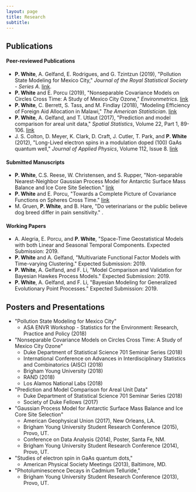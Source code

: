 ```yaml
---
layout: page
title: Research
subtitle:
---
```


## Publications

#### Peer-reviewed Publications
- **P. White**, A. Gelfand, E. Rodrigues, and G. Tzintzun (2019), "Pollution State Modeling for Mexico City," *Journal of the Royal Statistical Society - Series A*. [link](https://rss.onlinelibrary.wiley.com/doi/pdf/10.1111/rssa.12444).
- **P. White** and E. Porcu (2019), "Nonseparable Covariance Models on Circles Cross Time: A Study of Mexico City Ozone," *Environmetrics*. [link](https://onlinelibrary.wiley.com/doi/full/10.1002/env.2558)
- **P. White**, C. Berrett, S. Tass, and M. Findlay (2018), "Modeling Efficiency of Foreign Aid Allocation in Malawi," *The American Statistician*. [link](https://www.tandfonline.com/doi/full/10.1080/00031305.2018.1470032)
- **P. White**, A. Gelfand, and T. Utlaut (2017), "Prediction and model comparison for areal unit data," *Spatial Statistics*, Volume 22, Part 1, 89-106. [link](http://www.sciencedirect.com/science/article/pii/S2211675317301422)
- J. S. Colton, D. Meyer, K. Clark, D. Craft, J. Cutler, T. Park, and **P. White** (2012), "Long-Lived electron spins in a modulation doped (100) GaAs quantum well," *Journal of Applied Physics*, Volume 112, Issue 8. [link](http://aip.scitation.org/doi/abs/10.1063/1.4759320)

#### Submitted Manuscripts

- **P. White**, C.S. Reese, W. Christensen, and S. Rupper, "Non-separable Nearest-Neighbor Gaussian Process Model for Antarctic Surface Mass Balance and Ice Core Site Selection." [link](https://arxiv.org/abs/1807.05466)
- **P. White** and E. Porcu, "Towards a Complete Picture of Covariance Functions on Spheres Cross Time." [link](https://arxiv.org/abs/1807.04272)
- M. Gruen, **P. White**, and B. Hare, "Do veterinarians or the public believe dog breed differ in pain sensitivity." .

#### Working Papers

- A. Alegria, E. Porcu, and **P. White**, "Space-Time Geostatistical Models with both Linear and Seasonal Temporal Components. Expected Submission: 2019.
- **P. White** and A. Gelfand, "Multivariate Functional Factor Models with Time-varying Clustering." Expected Submission: 2019.
- **P. White**, A. Gelfand, and F. Li, "Model Comparison and Validation for Bayesian Hawkes Process Models." Expected Submission: 2019.
- **P. White**, A. Gelfand, and F. Li, "Bayesian Modeling for Generalized Evolutionary Point Processes." Expected Submission: 2019.

## Posters and Presentations

- "Pollution State Modeling for Mexico City"
  - ASA ENVR Workshop - Statistics for the Environment: Research, Practice and Policy (2018)
- "Nonseparable Covariance Models on Circles Cross Time: A Study of Mexico City Ozone"
  - Duke Department of Statistical Science 701 Seminar Series (2018)
  - International Conference on Advances in Interdisciplinary Statistics and Combinatorics (AISC) (2018)
  - Brigham Young University (2018)
  - RAND (2018)
  - Los Alamos National Labs (2018)
- "Prediction and Model Comparison for Areal Unit Data"
  - Duke Department of Statistical Science 701 Seminar Series (2018)
  - Society of Duke Fellows (2017)
- "Gaussian Process Model for Antarctic Surface Mass Balance and Ice Core Site Selection" 
  - American Geophysical Union (2017), New Orleans, LA.
  - Brigham Young University Student Research Conference (2015),  Provo, UT.
  - Conference on Data Analysis (2014), Poster, Santa Fe, NM.
  - Brigham Young University Student Research Conference (2014), Provo, UT.
- "Studies of electron spin in GaAs quantum dots,"
  -  American Physical Society Meetings (2013), Baltimore, MD.
- "Photoluminescence Decays in Cadmium Telluride," 
  - Brigham Young University Student Research Conference (2013), Provo, UT.



